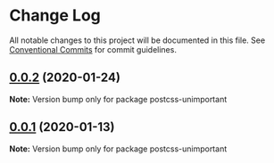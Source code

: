 # Change Log

All notable changes to this project will be documented in this file.
See [Conventional Commits](https://conventionalcommits.org) for commit guidelines.

## [0.0.2](https://github.com/laurenashpole/postcss-amplify/compare/v0.0.1...v0.0.2) (2020-01-24)

**Note:** Version bump only for package postcss-unimportant





## [0.0.1](https://github.com/laurenashpole/postcss-amplify/compare/v0.0.1-beta.0...v0.0.1) (2020-01-13)

**Note:** Version bump only for package postcss-unimportant

